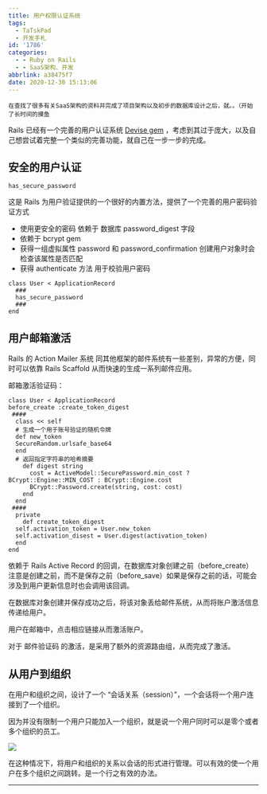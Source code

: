 ```yaml
---
title: 用户权限认证系统
tags:
  - TaTskPad
  - 开发手札
id: '1786'
categories:
  - - Ruby on Rails
  - - SaaS架构、开发
abbrlink: a38475f7
date: 2020-12-30 15:13:06
---
```


```
在查找了很多有关SaaS架构的资料并完成了项目架构以及初步的数据库设计之后，就。。（开始了长时间的摸鱼
```

Rails 已经有一个完善的用户认证系统 [Devise gem](https://github.com/heartcombo/devise) ，考虑到其过于庞大，以及自己想尝试着完整一个类似的完善功能，就自己在一步一步的完成。

## 安全的用户认证

```
has_secure_password
```

这是 Rails 为用户验证提供的一个很好的内置方法，提供了一个完善的用户密码验证方式

*   使用更安全的密码 依赖于 数据库 password_digest 字段
*   依赖于 bcrypt gem
*   获得一组虚拟属性 password 和 password_confirmation 创建用户对象时会检查该属性是否匹配
*   获得 authenticate 方法 用于校验用户密码

```
class User < ApplicationRecord
  ### 
  has_secure_password
  ###
end
```

## 用户邮箱激活

Rails 的 Action Mailer 系统 同其他框架的邮件系统有一些差别，异常的方便，同时可以依靠 Rails Scaffold 从而快速的生成一系列邮件应用。

邮箱激活验证码：

```
class User < ApplicationRecord
before_create :create_token_digest
 ####
  class << self
  # 生成一个用于账号验证的随机令牌
  def new_token
  SecureRandom.urlsafe_base64
  end
  # 返回指定字符串的哈希摘要
    def digest string
      cost = ActiveModel::SecurePassword.min_cost ? BCrypt::Engine::MIN_COST : BCrypt::Engine.cost
      BCrypt::Password.create(string, cost: cost)
    end
  end
 ####
  private
    def create_token_digest
  self.activation_token = User.new_token
  self.activation_disest = User.digest(activation_token)
  end
end
```

依赖于 Rails Active Record 的回调，在数据库对象创建之前（before_create）注意是创建之前，而不是保存之前（before_save）如果是保存之前的话，可能会涉及到用户更新信息时也会调用该回调。

在数据库对象创建并保存成功之后，将该对象丢给邮件系统，从而将账户激活信息传递给用户。

用户在邮箱中，点击相应链接从而激活账户。

对于 邮件验证码 的激活，是采用了额外的资源路由组，从而完成了激活。

## 从用户到组织

在用户和组织之间，设计了一个 “会话关系（session）”，一个会话将一个用户连接到了一个组织。

因为并没有限制一个用户只能加入一个组织，就是说一个用户同时可以是零个或者多个组织的员工。

![](http://img.varsion.cn/blog-img/2020/12/image-24.png)

在这种情况下，将用户和组织的关系以会话的形式进行管理。可以有效的使一个用户在多个组织之间跳转。是一个行之有效的办法。

* * *